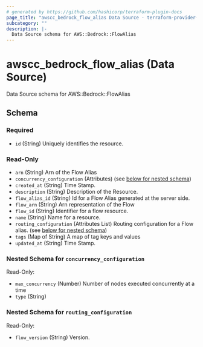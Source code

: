 ```yaml
---
# generated by https://github.com/hashicorp/terraform-plugin-docs
page_title: "awscc_bedrock_flow_alias Data Source - terraform-provider-awscc"
subcategory: ""
description: |-
  Data Source schema for AWS::Bedrock::FlowAlias
---
```


# awscc_bedrock_flow_alias (Data Source)

Data Source schema for AWS::Bedrock::FlowAlias



<!-- schema generated by tfplugindocs -->
## Schema

### Required

- `id` (String) Uniquely identifies the resource.

### Read-Only

- `arn` (String) Arn of the Flow Alias
- `concurrency_configuration` (Attributes) (see [below for nested schema](#nestedatt--concurrency_configuration))
- `created_at` (String) Time Stamp.
- `description` (String) Description of the Resource.
- `flow_alias_id` (String) Id for a Flow Alias generated at the server side.
- `flow_arn` (String) Arn representation of the Flow
- `flow_id` (String) Identifier for a flow resource.
- `name` (String) Name for a resource.
- `routing_configuration` (Attributes List) Routing configuration for a Flow alias. (see [below for nested schema](#nestedatt--routing_configuration))
- `tags` (Map of String) A map of tag keys and values
- `updated_at` (String) Time Stamp.

<a id="nestedatt--concurrency_configuration"></a>
### Nested Schema for `concurrency_configuration`

Read-Only:

- `max_concurrency` (Number) Number of nodes executed concurrently at a time
- `type` (String)


<a id="nestedatt--routing_configuration"></a>
### Nested Schema for `routing_configuration`

Read-Only:

- `flow_version` (String) Version.
